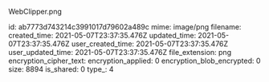 WebClipper.png

id: ab7773d743214c3991017d79602a489c
mime: image/png
filename: 
created_time: 2021-05-07T23:37:35.476Z
updated_time: 2021-05-07T23:37:35.476Z
user_created_time: 2021-05-07T23:37:35.476Z
user_updated_time: 2021-05-07T23:37:35.476Z
file_extension: png
encryption_cipher_text: 
encryption_applied: 0
encryption_blob_encrypted: 0
size: 8894
is_shared: 0
type_: 4